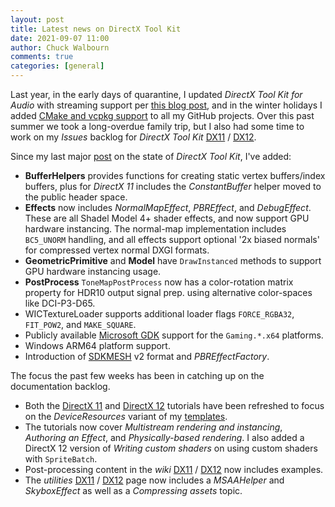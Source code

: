 ```yaml
---
layout: post
title: Latest news on DirectX Tool Kit
date: 2021-09-07 11:00
author: Chuck Walbourn
comments: true
categories: [general]
---
```


Last year, in the early days of quarantine, I updated *DirectX Tool Kit for Audio* with streaming support per [this blog post](https://walbourn.github.io/directx-tool-kit-for-audio-updates-and-a-direct3d-9-footnote/), and in the winter holidays I added [CMake and vcpkg support](https://walbourn.github.io/directxtex-directxmesh-and-uvatlas-now-support-linux/) to all my GitHub projects. Over this past summer we took a long-overdue family trip, but I also had some time to work on my *Issues* backlog for *DirectX Tool Kit* [DX11](https://github.com/microsoft/DirectXTK) / [DX12](https://github.com/microsoft/DirectXTK12).

<!--more-->

Since my last major [post](https://walbourn.github.io/directx-tool-kit-for-directx-12/) on the state of *DirectX Tool Kit*, I've added:

* <b>BufferHelpers</b> provides functions for creating static vertex buffers/index buffers, plus for *DirectX 11* includes the *ConstantBuffer* helper moved to the public header space.
* <b>Effects</b> now includes *NormalMapEffect*, *PBREffect*, and *DebugEffect*. These are all Shadel Model 4+ shader effects, and now support GPU hardware instancing. The normal-map implementation includes ``BC5_UNORM`` handling, and all effects support optional '2x biased normals' for compressed vertex normal DXGI formats.
* <b>GeometricPrimitive</b> and <b>Model</b> have ``DrawInstanced`` methods to support GPU hardware instancing usage.
* <b>PostProcess</b> ``ToneMapPostProcess`` now has a color-rotation matrix property for HDR10 output signal prep. using alternative color-spaces like DCI-P3-D65.
* </b>WICTextureLoader</b> supports additional loader flags ``FORCE_RGBA32``, ``FIT_POW2``, and ``MAKE_SQUARE``.
* Publicly available [Microsoft GDK](https://github.com/microsoft/GDK) support for the ``Gaming.*.x64`` platforms.
* Windows ARM64 platform support.
* Introduction of [SDKMESH](https://github.com/microsoft/DirectXMesh/wiki/Geometry-formats#sdkmesh) v2 format and *PBREffectFactory*.

The focus the past few weeks has been in catching up on the documentation backlog.

* Both the [DirectX 11](https://github.com/microsoft/DirectXTK/wiki/Getting-Started) and [DirectX 12](https://github.com/microsoft/DirectXTK12/wiki/Getting-Started) tutorials have been refreshed to focus on the *DeviceResources* variant of my [templates](https://walbourn.github.io/direct3d-game-visual-studio-templates-redux/).
* The tutorials now cover *Multistream rendering and instancing*, *Authoring an Effect*, and *Physically-based rendering*. I also added a DirectX 12 version of *Writing custom shaders* on using custom shaders with ``SpriteBatch``.
* Post-processing content in the *wiki* [DX11](https://github.com/microsoft/DirectXTK/wiki) / [DX12](https://github.com/microsoft/DirectXTK12/wiki) now includes examples.
* The *utilities* [DX11](https://github.com/microsoft/DirectXTK/wiki/Utilities) / [DX12](https://github.com/microsoft/DirectXTK12/wiki/Utilities) page now includes a *MSAAHelper* and *SkyboxEffect* as well as a *Compressing assets* topic.
